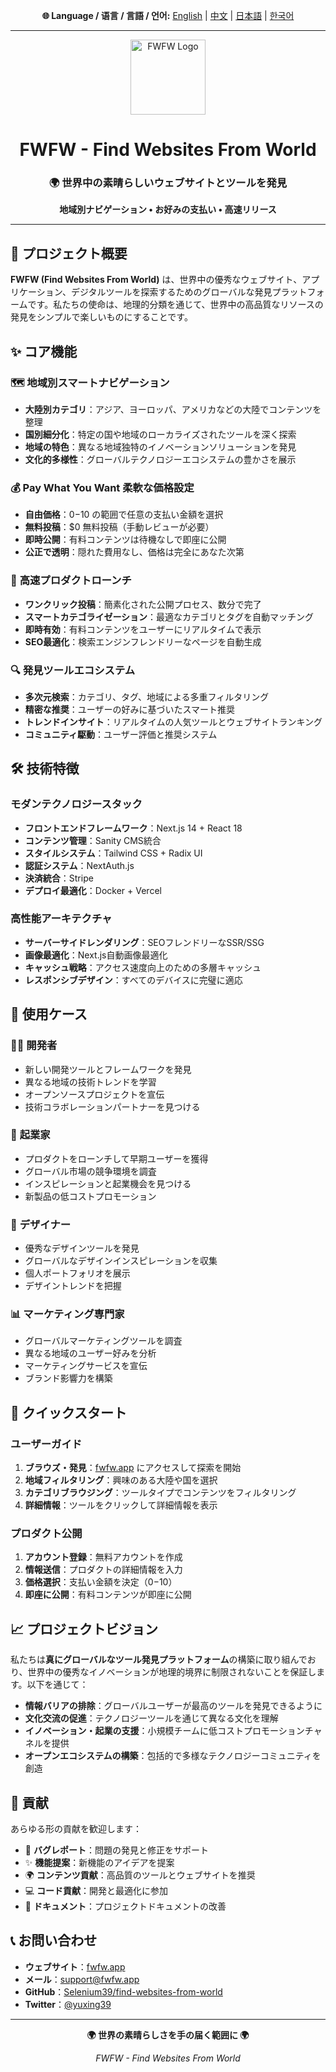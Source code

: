 <!-- Language Switch -->
<div align="center">
  <p>
    <strong>🌐 Language / 语言 / 言語 / 언어:</strong>
    <a href="README.md">English</a> | 
    <a href="README_CN.md">中文</a> | 
    <a href="README_JP.md">日本語</a> | 
    <a href="README_KR.md">한국어</a>
  </p>
</div>

---

<div align="center">
  <img src="https://www.fwfw.app/logo.png" alt="FWFW Logo" width="120" height="120">
  
  # FWFW - Find Websites From World
  
  <h3>🌍 世界中の素晴らしいウェブサイトとツールを発見</h3>
  <p><strong>地域別ナビゲーション • お好みの支払い • 高速リリース</strong></p>
</div>

---

## 📖 プロジェクト概要

**FWFW (Find Websites From World)** は、世界中の優秀なウェブサイト、アプリケーション、デジタルツールを探索するためのグローバルな発見プラットフォームです。私たちの使命は、地理的分類を通じて、世界中の高品質なリソースの発見をシンプルで楽しいものにすることです。

## ✨ コア機能

### 🗺️ **地域別スマートナビゲーション**
- **大陸別カテゴリ**：アジア、ヨーロッパ、アメリカなどの大陸でコンテンツを整理
- **国別細分化**：特定の国や地域のローカライズされたツールを深く探索
- **地域の特色**：異なる地域独特のイノベーションソリューションを発見
- **文化的多様性**：グローバルテクノロジーエコシステムの豊かさを展示

### 💰 **Pay What You Want 柔軟な価格設定**
- **自由価格**：$0-$10 の範囲で任意の支払い金額を選択
- **無料投稿**：$0 無料投稿（手動レビューが必要）
- **即時公開**：有料コンテンツは待機なしで即座に公開
- **公正で透明**：隠れた費用なし、価格は完全にあなた次第

### 🚀 **高速プロダクトローンチ**
- **ワンクリック投稿**：簡素化された公開プロセス、数分で完了
- **スマートカテゴライゼーション**：最適なカテゴリとタグを自動マッチング
- **即時有効**：有料コンテンツをユーザーにリアルタイムで表示
- **SEO最適化**：検索エンジンフレンドリーなページを自動生成

### 🔍 **発見ツールエコシステム**
- **多次元検索**：カテゴリ、タグ、地域による多重フィルタリング
- **精密な推奨**：ユーザーの好みに基づいたスマート推奨
- **トレンドインサイト**：リアルタイムの人気ツールとウェブサイトランキング
- **コミュニティ駆動**：ユーザー評価と推奨システム

## 🛠️ 技術特徴

### モダンテクノロジースタック
- **フロントエンドフレームワーク**：Next.js 14 + React 18
- **コンテンツ管理**：Sanity CMS統合
- **スタイルシステム**：Tailwind CSS + Radix UI
- **認証システム**：NextAuth.js
- **決済統合**：Stripe
- **デプロイ最適化**：Docker + Vercel

### 高性能アーキテクチャ
- **サーバーサイドレンダリング**：SEOフレンドリーなSSR/SSG
- **画像最適化**：Next.js自動画像最適化
- **キャッシュ戦略**：アクセス速度向上のための多層キャッシュ
- **レスポンシブデザイン**：すべてのデバイスに完璧に適応

## 🌟 使用ケース

### 👨‍💻 **開発者**
- 新しい開発ツールとフレームワークを発見
- 異なる地域の技術トレンドを学習
- オープンソースプロジェクトを宣伝
- 技術コラボレーションパートナーを見つける

### 🏢 **起業家**
- プロダクトをローンチして早期ユーザーを獲得
- グローバル市場の競争環境を調査
- インスピレーションと起業機会を見つける
- 新製品の低コストプロモーション

### 🎨 **デザイナー**
- 優秀なデザインツールを発見
- グローバルなデザインインスピレーションを収集
- 個人ポートフォリオを展示
- デザイントレンドを把握

### 📊 **マーケティング専門家**
- グローバルマーケティングツールを調査
- 異なる地域のユーザー好みを分析
- マーケティングサービスを宣伝
- ブランド影響力を構築

## 🚀 クイックスタート

### ユーザーガイド
1. **ブラウズ・発見**：[fwfw.app](https://fwfw.app) にアクセスして探索を開始
2. **地域フィルタリング**：興味のある大陸や国を選択
3. **カテゴリブラウジング**：ツールタイプでコンテンツをフィルタリング
4. **詳細情報**：ツールをクリックして詳細情報を表示

### プロダクト公開
1. **アカウント登録**：無料アカウントを作成
2. **情報送信**：プロダクトの詳細情報を入力
3. **価格選択**：支払い金額を決定（$0-$10）
4. **即座に公開**：有料コンテンツが即座に公開

## 📈 プロジェクトビジョン

私たちは**真にグローバルなツール発見プラットフォーム**の構築に取り組んでおり、世界中の優秀なイノベーションが地理的境界に制限されないことを保証します。以下を通じて：

- **情報バリアの排除**：グローバルユーザーが最高のツールを発見できるように
- **文化交流の促進**：テクノロジーツールを通じて異なる文化を理解
- **イノベーション・起業の支援**：小規模チームに低コストプロモーションチャネルを提供
- **オープンエコシステムの構築**：包括的で多様なテクノロジーコミュニティを創造

## 🤝 貢献

あらゆる形の貢献を歓迎します：

- 🐛 **バグレポート**：問題の発見と修正をサポート
- ✨ **機能提案**：新機能のアイデアを提案
- 🌍 **コンテンツ貢献**：高品質のツールとウェブサイトを推奨
- 💻 **コード貢献**：開発と最適化に参加
- 📖 **ドキュメント**：プロジェクトドキュメントの改善

## 📞 お問い合わせ

- **ウェブサイト**：[fwfw.app](https://fwfw.app)
- **メール**：support@fwfw.app
- **GitHub**：[Selenium39/find-websites-from-world](https://github.com/Selenium39/find-websites-from-world)
- **Twitter**：[@yuxing39](https://x.com/yuxing39)

---

<div align="center">
  <p><strong>🌍 世界の素晴らしさを手の届く範囲に 🌍</strong></p>
  <p><em>FWFW - Find Websites From World</em></p>
</div> 
